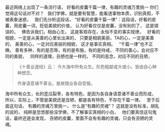 最近网络上出现了一条流行语，
好看的皮囊千篇一律，有趣的灵魂万里挑一
你们觉得这句话对不对？
&nbsp;
我们学佛，就是要有智慧，能看透事物本质，识别真假，不被表象迷惑，
&nbsp;
我们先分析这段话，
“好看的皮囊千篇一律”：这段话，好看的皮囊，用皮囊一词，贬低美貌的价值，
认为好看仅仅是皮囊，没有别的了，
这是错误的，
&nbsp;
佛告诉我们，相由心生，
这是客观存在，永恒不变的事实规律，
&nbsp;
好看的相貌，一定是从美善的心里长出来的，
只要是相貌美丽，TA的心，一定是美善的，
美善的心，一定对应美丽的相貌，
这才是事实真相。
&nbsp;
“千篇一律”也不正确，
善有多种，有的是忍辱，有的是布施，有的是持戒，
不同的善心，会对应不同的美貌，
&nbsp;
同样的道理，丑陋也是一样的，
不同的恶念，对应不同的丑陋，

> 《十善业道经》云：
> 今大海中所有众生。形色粗鄙或大或小。皆由自心种种想念。
> 
> 作身语意诸不善业。是故随业各自受报。

海中所有众生，长的歪瓜裂枣，各有特色，是因为各自身语意诸不善业而形成，
&nbsp;
所以，实际上，不管是美貌还是丑陋，都是各有特色，不存在千篇一律。
&nbsp;
至于后面这句话，
有趣的灵魂万里挑一，
什么是“有趣的灵魂”？
这就是没有标准，胡乱的说的，
纯粹是忽悠那些没学佛，不了解事实真相的小白，
&nbsp;
他们要真信这句鬼话，最终还是会发现，
丑陋的皮囊，里面不会有有趣的灵魂，只会有丑陋的灵魂。


